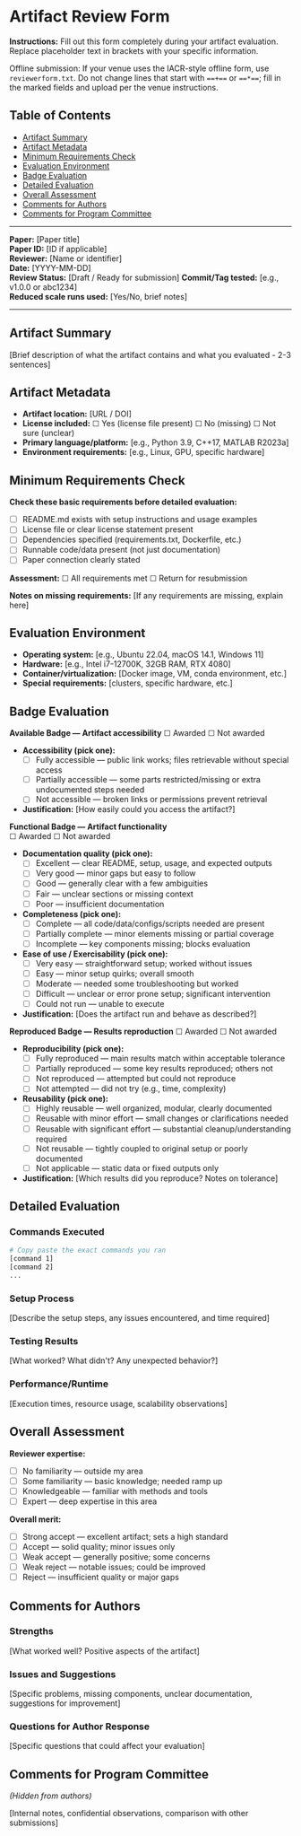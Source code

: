 # Artifact Review Form

**Instructions:** Fill out this form completely during your artifact evaluation. Replace placeholder text in brackets with your specific information.

Offline submission: If your venue uses the IACR-style offline form, use `reviewerform.txt`. 
Do not change lines that start with `==+==` or `==*==`; fill in the marked fields and upload per the venue instructions.

## Table of Contents

- [Artifact Summary](#artifact-summary)
- [Artifact Metadata](#artifact-metadata)
- [Minimum Requirements Check](#minimum-requirements-check)
- [Evaluation Environment](#evaluation-environment)
- [Badge Evaluation](#badge-evaluation)
- [Detailed Evaluation](#detailed-evaluation)
- [Overall Assessment](#overall-assessment)
- [Comments for Authors](#comments-for-authors)
- [Comments for Program Committee](#comments-for-program-committee)

---

**Paper:** [Paper title]  
**Paper ID:** [ID if applicable]  
**Reviewer:** [Name or identifier]  
**Date:** [YYYY-MM-DD]  
**Review Status:** [Draft / Ready for submission]
**Commit/Tag tested:** [e.g., v1.0.0 or abc1234]  
**Reduced scale runs used:** [Yes/No, brief notes]

---

## Artifact Summary

[Brief description of what the artifact contains and what you evaluated - 2-3 sentences]

## Artifact Metadata

- **Artifact location:** [URL / DOI]
- **License included:** ☐ Yes (license file present) ☐ No (missing) ☐ Not sure (unclear)
- **Primary language/platform:** [e.g., Python 3.9, C++17, MATLAB R2023a]
- **Environment requirements:** [e.g., Linux, GPU, specific hardware]

## Minimum Requirements Check

**Check these basic requirements before detailed evaluation:**

- ☐ README.md exists with setup instructions and usage examples
- ☐ License file or clear license statement present
- ☐ Dependencies specified (requirements.txt, Dockerfile, etc.)
- ☐ Runnable code/data present (not just documentation)
- ☐ Paper connection clearly stated

**Assessment:** ☐ All requirements met ☐ Return for resubmission

**Notes on missing requirements:** [If any requirements are missing, explain here]

## Evaluation Environment

- **Operating system:** [e.g., Ubuntu 22.04, macOS 14.1, Windows 11]
- **Hardware:** [e.g., Intel i7-12700K, 32GB RAM, RTX 4080]
- **Container/virtualization:** [Docker image, VM, conda environment, etc.]
- **Special requirements:** [clusters, specific hardware, etc.]

## Badge Evaluation

**Available Badge — Artifact accessibility**
☐ Awarded ☐ Not awarded

- **Accessibility (pick one):**
	- ☐ Fully accessible — public link works; files retrievable without special access
	- ☐ Partially accessible — some parts restricted/missing or extra undocumented steps needed
	- ☐ Not accessible — broken links or permissions prevent retrieval
- **Justification:** [How easily could you access the artifact?]

**Functional Badge — Artifact functionality**  
☐ Awarded ☐ Not awarded

- **Documentation quality (pick one):**
	- ☐ Excellent — clear README, setup, usage, and expected outputs
	- ☐ Very good — minor gaps but easy to follow
	- ☐ Good — generally clear with a few ambiguities
	- ☐ Fair — unclear sections or missing context
	- ☐ Poor — insufficient documentation
- **Completeness (pick one):**
	- ☐ Complete — all code/data/configs/scripts needed are present
	- ☐ Partially complete — minor elements missing or partial coverage
	- ☐ Incomplete — key components missing; blocks evaluation
- **Ease of use / Exercisability (pick one):**
	- ☐ Very easy — straightforward setup; worked without issues
	- ☐ Easy — minor setup quirks; overall smooth
	- ☐ Moderate — needed some troubleshooting but worked
	- ☐ Difficult — unclear or error prone setup; significant intervention
	- ☐ Could not run — unable to execute
- **Justification:** [Does the artifact run and behave as described?]

**Reproduced Badge — Results reproduction**
☐ Awarded ☐ Not awarded

- **Reproducibility (pick one):**
	- ☐ Fully reproduced — main results match within acceptable tolerance
	- ☐ Partially reproduced — some key results reproduced; others not
	- ☐ Not reproduced — attempted but could not reproduce
	- ☐ Not attempted — did not try (e.g., time, complexity)
- **Reusability (pick one):**
	- ☐ Highly reusable — well organized, modular, clearly documented
	- ☐ Reusable with minor effort — small changes or clarifications needed
	- ☐ Reusable with significant effort — substantial cleanup/understanding required
	- ☐ Not reusable — tightly coupled to original setup or poorly documented
	- ☐ Not applicable — static data or fixed outputs only
- **Justification:** [Which results did you reproduce? Notes on tolerance]

## Detailed Evaluation

### Commands Executed
```bash
# Copy paste the exact commands you ran
[command 1]
[command 2]
...
```

### Setup Process
[Describe the setup steps, any issues encountered, and time required]

### Testing Results
[What worked? What didn't? Any unexpected behavior?]

### Performance/Runtime
[Execution times, resource usage, scalability observations]

## Overall Assessment

**Reviewer expertise:**
- ☐ No familiarity — outside my area
- ☐ Some familiarity — basic knowledge; needed ramp up
- ☐ Knowledgeable — familiar with methods and tools
- ☐ Expert — deep expertise in this area

**Overall merit:**
- ☐ Strong accept — excellent artifact; sets a high standard
- ☐ Accept — solid quality; minor issues only
- ☐ Weak accept — generally positive; some concerns
- ☐ Weak reject — notable issues; could be improved
- ☐ Reject — insufficient quality or major gaps

## Comments for Authors

### Strengths
[What worked well? Positive aspects of the artifact]

### Issues and Suggestions
[Specific problems, missing components, unclear documentation, suggestions for improvement]

### Questions for Author Response
[Specific questions that could affect your evaluation]

## Comments for Program Committee
*(Hidden from authors)*

[Internal notes, confidential observations, comparison with other submissions]
